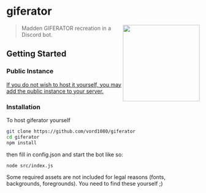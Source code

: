 # giferator

<img src="https://cdn.discordapp.com/attachments/232245773448773633/815672959174836244/composite.gif" height="200" align="right">

> Madden GIFERATOR recreation in a Discord bot.

## Getting Started

### Public Instance 

[If you do not wish to host it yourself, you may add the public instance to your server.](https://discord.com/oauth2/authorize?scope=applications.commands+bot&client_id=815181449028042762)

### Installation

To host giferator yourself

```bash
git clone https://github.com/vord1080/giferator
cd giferator
npm install
```
then fill in config.json and start the bot like so:
```bash
node src/index.js
```
Some required assets are not included for legal reasons (fonts, backgrounds, foregrounds). You need to find these yourself ;)
